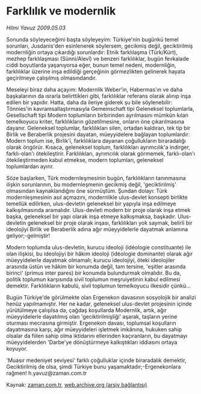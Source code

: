 # Farklılık ve modernlik

*Hilmi Yavuz 2009.05.03*

<tr><td class="metin" colspan="2" style="padding-top: 20px; padding-left: 5px; padding-right: 10px;">Sonunda söyleyeceğimi başta söyleyeyim: Türkiye'nin bugünkü temel sorunları, Jusdanis'den esinlenerek söylersem, gecikmiş değil, geciktirilmiş modernliğin ortaya çıkardığı sorunlardır: Etnik farklılaşma (Türk/Kürt), mezhep farklılaşması (Sünni/Alevî) ve benzeri farklılıklar, bugün fevkalade ciddi boyutlarda yaşanıyorsa eğer, bunun  temel nedeni, modernliğin, farklılıklar üzerine inşa edildiği gerçeğinin görmezlikten gelinerek hayata geçirilmeye çalışılmış olmasındandır.</td></tr><tr><td class="metin" colspan="2" style="padding-top: 20px; padding-left: 5px; padding-right: 10px;"><p>Meseleyi biraz daha açayım: Modernlik Weber'in, Habermas'ın ve daha başkalarının da ısrarla belirttikleri gibi, farklılıklar referans olarak alınıp inşa edilen bir yapıdır. Hatta, daha da ileriye giderek şu bile söylenebilir: Tönnies'in kavramsallaştırmasıyla Gemeinschaft tipi Geleneksel toplumlarla, Gesellschaft tipi Modern toplumların birbirinden ayrılmasını mümkün kılan temelkoyucu kriter, farklılıkların gözetilmesine, onların öne çıkarılmasına dayanır. Geleneksel toplumlar, farklılıkları silen, ortadan kaldıran, tek tip bir Birlik ve Beraberlik projesini dayatan, müeyyidelere bağlayan toplumlardır: Modern toplum ise, Birlik'i, farklılıklara dayanan çoğullukların biraradalığı olarak öngörür. Kısaca, geleneksel toplum, farklılıkları ayrımcılık'a indirger, farklı-olan'ı ötekileştirir. Farklılıkları, ayrımcılık olarak görmemek, farklı-olan'ı ötekileştirmeden kabul etmekse, modern toplumları, geleneksel toplumlardan ayırır.
<p>Söze başlarken, Türk modernleşmesinin bugün, farklılıkların tanınmasına ilişkin sorunlarının, bu modernleşmenin gecikmiş değil, 'geciktirilmiş' olmasından kaynaklandığını öne sürmüştüm. Şundan dolayı: Türk modernleşmesinin asıl açmazını, modernlikle ulus-devlet konsepti birlikte temellük edilirken, ulus-devletin geleneksel bir yapıyla inşa edilmeye kalkışılmasında aramalıdır. Ulus-devleti modern bir proje olarak inşa etmek başka, geleneksel bir yapı olarak inşa etmeye kalkışmaksa, başkadır. Ulus-devletin geleneksel bir proje olarak inşası, farklılıkları yok saymak, belirli bir ideolojiyi Birlik ve Beraberlik adına ağır müeyyidelerle dayatmak anlamına geliyor;-gelmiştir!
<p>Modern toplumda ulus-devletin, kurucu ideoloji (idéologie constituante) ile olan ilişkisi, bu ideolojiyi bir hâkim ideoloji (idéologie dominante) olarak ağır müeyyidelerle dayatmak olmamalı; kurucu ideolojiyi, öteki ideolojiler arasında üstün ve hâkim bir konumda değil, tam tersine, 'eşitler arasında birinci' (primus inter pares) bir konumda bulundurmak olmalıdır. Bu da, politik toplumun karşısında sivil toplumun meşruiyetinin kabul edilmesi demektir. Farklılıkların kabulü, sivil toplumun temelkoyucu ilkesidir çünkü...
<p>Bugün Türkiye'de görülmekte olan Ergenekon davasının sosyolojik bir analizi henüz yapılmamıştır. Her ne kadar, geleneksel ulus-devlet projesinin içinde yürütülmeye çalışılsa da, çağdaş koşullarda Modernlik, artık, ağır müeyyidelerle dayatılmış olan 'geciktirilmişliği' aşarak, taşların yerine oturması mecrasına girmiştir. Ergenekon davası, toplumsal koşulların dayatmasına karşı, ağır müeyyideleri işletmek imkânına, hukuken sahip olsalar da fiilen sahip olma iktidarını ellerinden kaçıranların, bu dayatmayı müeyyidelerden 'Darbe'ye dönüştürmeye kalkıştıkları iddiasını ortaya koyuyor.
<p>'Muasır medeniyet seviyesi' farklı çoğulluklar içinde biraradalık demektir, Geciktirilmiş de olsa, şimdi Türkiye bunu yaşamaktadır;-Ergenekonlara rağmen! h.yavuz@zaman.com.tr<br/></p></p></p></p></p></td></tr>

Kaynak: [zaman.com.tr](http://zaman.com.tr/yazar.do?yazino=844263), [web.archive.org (arşiv bağlantısı)](http://web.archive.org/web/20090514051717/http://www.zaman.com.tr:80/yazar.do?yazino=844263)
